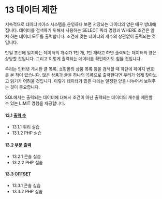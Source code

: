 # 13 데이터 제한 
지속적으로 데이터베이스 시스템을 운영하다 보면 저장되는 데이터의 양은 매우 방대해 집니다. 
데이터를 검색하기 위해서 사용하는 SELECT 쿼리 명령과 WHERE 조건은 일치 하는 데이터 모두를 출력합니다. 
조건에 맞는 데이터의 개수의 상관없이 출력되는 것입니다.   

만일 조건에 일치하는 데이터의 개수가 1천 개, 1만 개라고 하면 출력되는 데이터의 양은 상당할 것입니다. 
그리고 이렇게 출력되는 데이터를 확인하기도 힘들 것입니다.    

우리는 인터넷 게시판 글 목록, 쇼핑몰의 상품 목록 등을 검색할 때 하단에 페이지 번호를 본 적이 있습니다. 
많은 상품과 글을 하나의 목록으로 출력한다면 우리가 쉽게 찾아보고 읽기가 어려울 것입니다. 
이렇게 데이터가 많은 때에는 일정한 양을 나누어서 보여주는 것이 중요합니다.  

SQL에서는 출력되는 데이터에 대해서 조건이 아닌 출력되는 데이터의 개수를 제한할 수 있는 LIMIT 명령을 제공합니다.  

#### 13.1 [출력 수](13/1)
* 13.1.1 쿼리 실습
* 13.1.2 PHP 실습  

#### 13.2 [부분 출력](13/2)
* 13.2.1 콘솔 실습 
* 13.2.2 PHP 실습

#### 13.3 [OFFSET](13/3)
* 13.3.1 콘솔 실습
* 13.3.2 PHP 실습